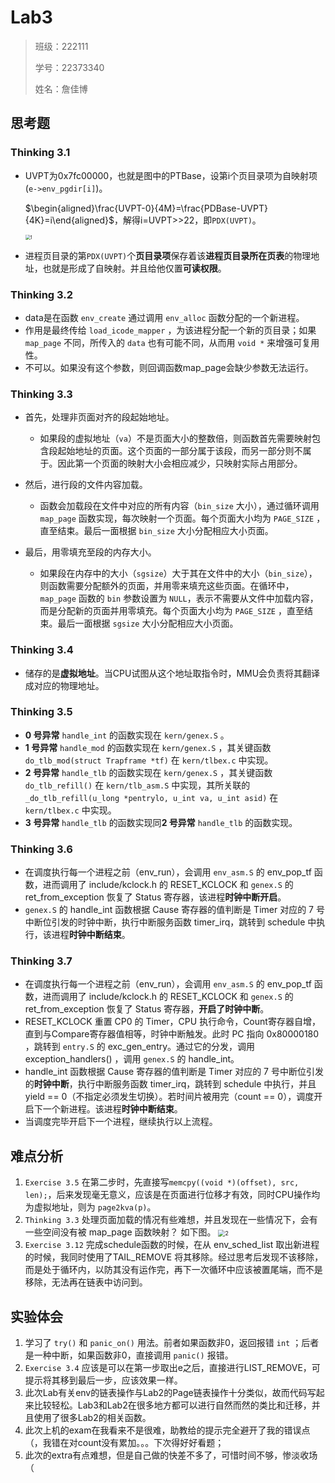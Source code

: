 # Lab3

> 班级：222111
>
> 学号：22373340
>
> 姓名：詹佳博

## 思考题

### Thinking 3.1

+ UVPT为0x7fc00000，也就是图中的PTBase，设第i个页目录项为自映射项(`e->env_pgdir[i]`)。

  $\begin{aligned}\frac{UVPT-0}{4M}=\frac{PDBase-UVPT}{4K}=i\end{aligned}$​​，解得i=UVPT>>22，即`PDX(UVPT)`。

   <img src="C:\Users\28600\Desktop\OS\Lab3\1.png" alt="1" style="zoom:50%;" />

+ 进程页目录的第`PDX(UVPT)`个**页目录项**保存着该**进程页目录所在页表**的物理地址，也就是形成了自映射。并且给他仅置**可读权限**。

### Thinking 3.2

+ data是在函数 `env_create` 通过调用 `env_alloc` 函数分配的一个新进程。
+ 作用是最终传给 `load_icode_mapper` ，为该进程分配一个新的页目录；如果 `map_page` 不同，所传入的 `data` 也有可能不同，从而用 `void *` 来增强可复用性。
+ 不可以。如果没有这个参数，则回调函数map_page会缺少参数无法运行。

### Thinking 3.3

+ 首先，处理非页面对齐的段起始地址。
  + 如果段的虚拟地址（`va`）不是页面大小的整数倍，则函数首先需要映射包含段起始地址的页面。这个页面的一部分属于该段，而另一部分则不属于。因此第一个页面的映射大小会相应减少，只映射实际占用部分。

+ 然后，进行段的文件内容加载。
  + 函数会加载段在文件中对应的所有内容（`bin_size` 大小），通过循环调用 `map_page` 函数实现，每次映射一个页面。每个页面大小均为 `PAGE_SIZE` ，直至结束。最后一面根据 `bin_size` 大小分配相应大小页面。

+ 最后，用零填充至段的内存大小。
  + 如果段在内存中的大小（`sgsize`）大于其在文件中的大小（`bin_size`），则函数需要分配额外的页面，并用零来填充这些页面。在循环中，`map_page` 函数的 `bin` 参数设置为 `NULL`，表示不需要从文件中加载内容，而是分配新的页面并用零填充。每个页面大小均为 `PAGE_SIZE` ，直至结束。最后一面根据 `sgsize` 大小分配相应大小页面。


### Thinking 3.4

+ 储存的是**虚拟地址**。当CPU试图从这个地址取指令时，MMU会负责将其翻译成对应的物理地址。

### Thinking 3.5

+ **0 号异常** `handle_int` 的函数实现在 `kern/genex.S` 。
+ **1 号异常** `handle_mod` 的函数实现在 `kern/genex.S` ，其关键函数 `do_tlb_mod(struct Trapframe *tf)` 在 `kern/tlbex.c` 中实现。
+ **2 号异常** `handle_tlb` 的函数实现在 `kern/genex.S` ，其关键函数 `do_tlb_refill()` 在 `kern/tlb_asm.S` 中实现，其所关联的 `_do_tlb_refill(u_long *pentrylo, u_int va, u_int asid)` 在 `kern/tlbex.c` 中实现。
+ **3 号异常** `handle_tlb` 的函数实现同**2 号异常** `handle_tlb` 的函数实现。

### Thinking 3.6

+ 在调度执行每一个进程之前（env_run），会调用 `env_asm.S` 的 env_pop_tf 函数，进而调用了 include/kclock.h 的 RESET_KCLOCK 和 `genex.S` 的 ret_from_exception 恢复了 Status 寄存器，该进程**时钟中断开启**。
+  `genex.S` 的 handle_int 函数根据 Cause 寄存器的值判断是 Timer 对应的 7 号中断位引发的时钟中断，执行中断服务函数 timer_irq，跳转到 schedule 中执行，该进程**时钟中断结束**。

### Thinking 3.7

+ 在调度执行每一个进程之前（env_run），会调用 `env_asm.S` 的 env_pop_tf 函数，进而调用了 include/kclock.h 的 RESET_KCLOCK 和 `genex.S` 的 ret_from_exception 恢复了 Status 寄存器，**开启了时钟中断**。
+ RESET_KCLOCK  重置 CP0 的 Timer，CPU 执行命令，Count寄存器自增，直到与Compare寄存器值相等，时钟中断触发。此时 PC 指向 0x80000180 ，跳转到 `entry.S` 的 exc_gen_entry。通过它的分发，调用 exception_handlers() ，调用 `genex.S` 的 handle_int。
+ handle_int 函数根据 Cause 寄存器的值判断是 Timer 对应的 7 号中断位引发的**时钟中断**，执行中断服务函数 timer_irq，跳转到 schedule 中执行，并且 yield == 0（不指定必须发生切换）。若时间片被用完（count == 0），调度开启下一个新进程。该进程**时钟中断结束**。
+ 当调度完毕开启下一个进程，继续执行以上流程。

## 难点分析

1. `Exercise 3.5` 在第二步时，先直接写`memcpy((void *)(offset), src, len);`，后来发现毫无意义，应该是在页面进行位移才有效，同时CPU操作均为虚拟地址，则为 `page2kva(p)`。
1. `Thinking 3.3` 处理页面加载的情况有些难想，并且发现在一些情况下，会有一些空间没有被 map_page 函数映射？ 如下图。
   <img src="C:\Users\28600\Desktop\OS\Lab3\2.jpg" alt="2" style="zoom: 67%;" />
1. `Exercise 3.12` 完成schedule函数的时候，在从 env_sched_list 取出新进程的时候，我同时使用了TAIL_REMOVE 将其移除。经过思考后发现不该移除，而是处于循环内，以防其没有运作完，再下一次循环中应该被置尾端，而不是移除，无法再在链表中访问到。

## 实验体会

1. 学习了 `try()` 和 `panic_on()` 用法。前者如果函数非0，返回报错 `int` ；后者是一种中断，如果函数非0，直接调用 `panic()` 报错。
1. `Exercise 3.4` 应该是可以在第一步取出e之后，直接进行LIST_REMOVE，可提示将其移到最后一步，应该效果一样。
1. 此次Lab有关env的链表操作与Lab2的Page链表操作十分类似，故而代码写起来比较轻松。Lab3和Lab2在很多地方都可以进行自然而然的类比和迁移，并且使用了很多Lab2的相关函数。
1. 此次上机的exam在我看来不是很难，助教给的提示完全避开了我的错误点（，我错在对count没有累加。。。下次得好好看题；
1. 此次的extra有点难想，但是自己做的快差不多了，可惜时间不够，惨淡收场（
